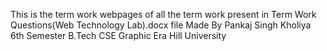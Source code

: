 This is the term work webpages of all the term work present in Term Work Questions(Web Technology Lab).docx file
Made By Pankaj Singh Kholiya 
6th Semester B.Tech CSE Graphic Era Hill University
